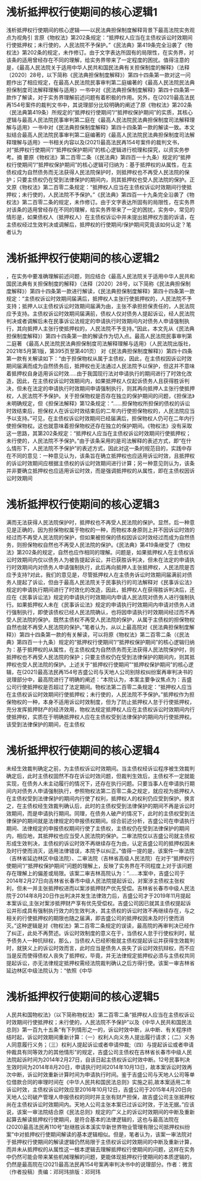 # 浅析抵押权行使期间的核心逻辑1

浅析抵押权行使期间的核心逻辑——以民法典担保制度解释背景下最高法院实务观点为视角引 言原《物权法》第202条规定：“抵押权人应当在主债权诉讼时效期间行使抵押权；未行使的，人民法院不予保护。”《民法典》第419条完全沿袭了《物权法》第202条的规定，未作修订。由于文字表达所固有的局限性，在实务界，对该条的适用曾经存在不同的理解，给实务界带来了一定程度的困扰。值得注意的是，《最高人民法院关于适用中华人民共和国民法典有关担保制度的解释》（法释〔2020〕28号，以下简称《民法典担保制度解释》）第四十四条第一款对这一问题作出了相应规定，在最高人民法院民事审判第二庭编著的《最高人民法院民法典担保制度司法解释理解与适用》一书中对《民法典担保制度解释》第四十四条第一款作了解读，对于实务界理解前述问题有着积极的作用。另外，在(2021)最高法民再154号案件的裁判文书中，其说理部分比较明确的阐述了原《物权法》第202条（民法典第419条）所规定的“抵押权行使期间”/“抵押权保护期间”的实质，其核心逻辑与最高人民法院民事审判第二庭在《最高人民法院民法典担保制度司法解释理解与适用》一书中对《民法典担保制度解释》第四十四条第一款的解读一致。本文拟结合最高人民法院民事审判第二庭编著的《最高人民法院民法典担保制度司法解释理解与适用》一书相关内容以及(2021)最高法民再154号案件的裁判文书，对“抵押权行使期间”/“抵押权保护期间”的核心逻辑进行梳理和探究，以资实务参考。摘 要原《物权法》第二百零二条（《民法典》第四百一十九条）规定的“抵押权行使期间”/“抵押权保护期间”的核心逻辑可归纳为：基于抵押权的从属性，在主债权成为自然债务而无法获得人民法院保护时，则抵押权也不再受人民法院的保护；只要主债权仍在受到法律保护的期间内，则其抵押权也受人民法院的保护。正 文原《物权法》第二百零二条规定：“抵押权人应当在主债权诉讼时效期间行使抵押权；未行使的，人民法院不予保护。”《民法典》第四百一十九条完全沿袭了《物权法》第二百零二条的规定，未作修订。由于文字表达所固有的局限性，在实务界对该条的适用曾经存在不同的理解，给实务界带来了一定的困扰，实务中，常见的情形是，如果债权人（抵押权人）在主债权诉讼中并未提出抵押权方面的诉请，在主债权经过生效判决或调解后，抵押权的行使期间/保护期间究竟该如何认定？笔者认为

# 浅析抵押权行使期间的核心逻辑2

，在实务中要准确理解前述问题，则应结合《最高人民法院关于适用中华人民共和国民法典有关担保制度的解释》（法释〔2020〕28号，以下简称《民法典担保制度解释》）第四十四条第一款进行解读，《民法典担保制度解释》第四十四条第一款规定：“主债权诉讼时效期间届满后，抵押权人主张行使抵押权的，人民法院不予支持；抵押人以主债权诉讼时效期间届满为由，主张不承担担保责任的，人民法院应予支持。主债权诉讼时效期间届满前，债权人仅对债务人提起诉讼，经人民法院判决或者调解后未在民事诉讼法规定的申请执行时效期间内对债务人申请强制执行，其向抵押人主张行使抵押权的，人民法院不予支持。”因此，本文先从《民法典担保制度解释》）第四十四条第一款的解读作为切入点。最高人民法院民事审判第二庭著 《最高人民法院民法典担保制度司法解释理解与适用》（人民法院出版社，2021年5月第1版，第395页至第401页） 对《民法典担保制度解释》）第四十四条第一款有关解读如下：“由于担保物权从属于主债权，因此，在主债权因诉讼时效期间届满而成为自然债务后，抵押权也无法通过人民法院予以保护，但这并不意味着抵押权自身适用诉讼时效.....由于我国现行法对申请执行的期间进行了时效化改造，因此，在主债权诉讼时效期间内，如果抵押权人仅起诉债务人且获得胜诉判决，但未在法定的申请执行时效期间申请强制执行，则其再向抵押人主张行使抵押权，人民法院不予保护。关于担保物权是否存在独立的保护期间的问题，《担保法》未明确规定，但《担保法解释》第12条规定：“......担保物权所担保的债权的诉讼时效结束后，担保权人在诉讼时效结束后的二年内行使担保物权的，人民法院应当予以支持。”可见，在主债权诉讼时效期间已经届满后，担保物权人仍可在二年内行使担保物权。这也就意味着担保物权还存在独立的保护期间。《物权法》没有采取这一思路，其第202条规定：“抵押权人应当在主债权诉讼时效期间行使抵押权；未行使的，人民法院不予保护。”由于该条采用的是司法解释的表述方式，即“在什么情形下，人民法院不予保护”的表述方式，因此对这一条的规范目的，实践中存在不同的意见：一种意见认为，该条旨在确立抵押权也应适用诉讼时效，且抵押权的诉讼时效期间应根据主债权的诉讼时效期间进行计算；另一种意见则认为，该条并非要确立抵押权也应适用诉讼时效，而是强调抵押权的从属性，即在主债权因诉讼时效期间

# 浅析抵押权行使期间的核心逻辑3

满而无法获得人民法院保护时，抵押权也不再受人民法院的保护。显然，后一种意见是正确的，因为担保物权属于物权的一种，而物权本身原则上并不因诉讼时效的经过而不再受人民法院的保护，但如果被担保的债权因诉讼时效经过而成为自然债务，则担保物权自然也不再受人民法院的保护。《民法典》第419条继受了《物权法》第202条的规定，自然也应作相同的理解。问题是，如果抵押权人在主债权诉讼时效期间内仅以债务人为被告提起诉讼，并已获胜诉判决，但未在法定的申请执行时效期间内对债务人申请强制执行，此后再向抵押人主张抵押权，人民法院是否应予支持?对此，我们的意见是，尽管抵押权人在主债务诉讼时效期间届满前对债务人提起了诉讼，但由于最高人民法院关于民事执行的司法解释对《民事诉讼法》规定的申请执行期间进行了时效化的改造，因此，抵押权人在获得胜诉判决后，还应在《民事诉讼法》规定的申请执行时效期间内申请人民法院对债务人进行强制执行。如果抵押权人未在《民事诉讼法》规定的申请执行时效期间内申请对债务人进行强制执行，即使该债权已经人民法院确认，也将因申请执行时效期间经过而不再受人民法院的保护。既然主债权不再受人民法院的保护，从属于主债权的担保物权自然也就不再受人民法院的保护。”笔者认为，从以上最高院对《民法典担保制度解释》）第四十四条第一款的有关解读，可以将原《物权法》第二百零二条（《民法典》第四百一十九条）规定的“抵押权行使期间”/“抵押权保护期间”的核心逻辑归纳为：基于抵押权的从属性，在主债权成为自然债务而无法获得人民法院保护时，则抵押权也不再受人民法院的保护；只要主债权仍在受到法律保护的期间内，则其抵押权也受人民法院的保护。上述关于“抵押权行使期间”“抵押权保护期间”的核心逻辑，在(2021)最高法民再154号吉盛公司与天地人公司别除权纠纷案再审判决书的说理部分中，最高院进行了明确的阐述：“本院认为，本案主要争议焦点为：吉盛公司行使抵押权是否超过了法定期间。物权法第二百零二条规定：“抵押权人应当在主债权诉讼时效期间行使抵押权；未行使的，人民法院不予保护。”抵押权作为担保物权的一种，本身不适用诉讼时效制度，但为了防止抵押权人怠于行使抵押权，充分发挥抵押财产的经济效用，物权法规定抵押权人应在主债权诉讼时效期间内行使抵押权，实质在于明确抵押权人应在主债权受到法律保护的期间内行使抵押权。该受到法律保护的期间，在主债权

# 浅析抵押权行使期间的核心逻辑4

未经生效裁判确定之前，为主债权诉讼时效期间。当主债权经诉讼程序被生效裁判确定后，此时主债权固然不存在诉讼时效问题，但裁判生效后，主债权不一定就能实现，在债务人未主动履行的情况下，还存在执行问题。只要当事人在申请执行期间内对债务人申请强制执行，参照物权法第二百零二条之规定，就应视为抵押权人在主债权受到法律保护的期间内行使了权利，抵押权人的权利仍应受到保护。换言之，在主债权经生效裁判确认后，此时的主债权受到法律保护的期间不再是诉讼时效期间，而是申请执行期间。同理，在债务人破产的情况下，此时的主债权受到法律保护的期间就是法律规定的申报债权期间。综合前述分析，吉盛公司在申请执行期间、法律规定的申报债权期间行使了主债权，主债权仍在受到法律保护的期间内，相应地，其抵押权也应当受人民法院的保护。二审法院仅以吉盛公司就主债权形成生效判决，主债权的诉讼时效不再继续存在为由，认定吉盛公司的抵押权因未及时行使而消灭，适用法律错误，本院予以纠正。”值得一提的是，该案件一审法院（吉林省延边林区中级法院）、二审法院（吉林省高级人民法院）在对于“抵押权行使期间”/“抵押权保护期间”问题的理解上，反映了实务界在不同程度上对于该问题存在理解上的偏差或局限。该案二审吉林高院认为：“......本案中，吉盛公司于2014年2月27日向吉林省长春市中级人民法院提起诉讼，对案涉主债权主张权利，但未一并主张抵押权进而以案涉抵押财产优先受偿。吉林省长春市中级人民法院于2014年8月20日作出判决并发生法律效力后，吉盛公司才于2019年11月提起本案诉讼,主张对案涉抵押财产享有优先受偿权。吉盛公司因已就其主债权提起诉讼并形成具有强制执行效力的生效判决，其主债权的诉讼时效不再继续存在，与之相关的行使抵押权的期限也随之届满，即吉盛公司的抵押权因未及时行使而消灭。”这种逻辑是对《物权法》第二百零二条规定的误读，最高院的再审判决已经作了纠正，此处不再赘述。诉讼时效制度的意义在于，当债权人怠于行使权利时，赋予债务人一种抗辩权，那么，当债权人已经积极就主债权提起诉讼并获得生效裁判时，就狭义上的诉讼时效而言，此时应当是债务人丧失了诉讼时效抗辩权，而不应当是反而使得债权人丧失了抵押权，毕竟，并无法律规定抵押权必须与主债权共同提起诉讼，亦无法律规定抵押权需经法院裁判确认之后方得行使。该案一审吉林省延边林区中级法院认为：“依照《中华

# 浅析抵押权行使期间的核心逻辑5

人民共和国物权法》（以下简称物权法）第二百零二条“抵押权人应当在主债权诉讼时效期间行使抵押权；未行使的，人民法院不予保护”以及《中华人民共和国民法总则》第一百九十五条“有下列情形之一的，诉讼时效中断，从中断、有关程序终结时起，诉讼时效期间重新计算：（一）权利人向义务人提出履行请求；（二）义务人同意履行义务；（三）权利人提起诉讼或者申请仲裁;（四）与提起诉讼或者申请仲裁具有同等效力的其他情形”的规定，吉盛公司主债权在吉林省长春市中级人民法院起诉时间为2014年2月27日，自该日起主债权诉讼时效中断。12号民事判决生效时间为2014年8月20日，申请执行时间2014年10月13日，故本案诉讼时效再次中断，诉讼时效重新计算时间为申请执行时间。鉴于吉盛公司与天地人公司等单位借款合同的审理时间在《中华人民共和国民法总则》实施之前,故本案适用二年诉讼时效，主债权诉讼时效应至2016年10月12日，吉盛公司于2015年4月20日向天地人公司破产管理人申报债权的同时并主张有财产担保，故吉盛公司主张抵押权尚在主债权诉讼时效期间内。天地人公司主张本案已过诉讼时效，于法无据。”应该说，该案一审法院结合原《民法总则》规定的广义上的诉讼时效期间的中断及重新起算去解读抵押权行使期间，是符合基本的法律逻辑的，这也与最高法院在(2020)最高法民再110号“赵继胜诉本溪实华新世界物业管理有限公司抵押权纠纷案”中对抵押权行使期间解读的基本逻辑相似。但是，笔者认为，该案一审法院对于抵押权行使期间的解读逻辑仍然局限于主债权诉讼时效期间的中断及重新计算，而并未从抵押权的从属性这一根本逻辑去理解抵押权行使期间的问题，这样在实务中仍然可能会带来某些机械理解的问题，更能体现抵押权行使期间的本质逻辑的，仍然是最高院在(2021)最高法民再154号案再审判决书中的说理部分。作者：微言（作者投稿）责编：邓珂玮排版：邓珂玮

